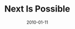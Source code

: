 ---
layout: music 
title: "Next Is Possible"
series: "Next"
date: 2010-01-11 
description: "Chuck Mingo discusses Abraham and the importance of hope."
audio: "http://s3.amazonaws.com/crossroadsaudiomessages/Next2.mp3"
audio-duration: "37:18"
src: "http://www.crossroads.net/players/media/series/Next_190x110.jpg"
---